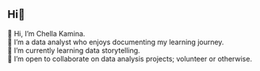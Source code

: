 ## Hi👋



👋 Hi, I’m Chella Kamina. <br>
👀 I’m a data analyst who enjoys documenting my learning journey.<br>
🌱 I’m currently learning data storytelling.<br>
👯 I’m open to collaborate on data analysis projects; volunteer or otherwise.

<!--
**rkchellah/rkchellah** is a ✨ _special_ ✨ repository because its `README.md` (this file) appears on your GitHub profile.

Here are some ideas to get you started:

- 🔭 I’m currently working on ...
- 🌱 I’m currently learning ...
- 👯 I’m looking to collaborate on ...
- 🤔 I’m looking for help with ...
- 💬 Ask me about ...
- 📫 How to reach me: ...
- 😄 Pronouns: ...
- ⚡ Fun fact: ...
-->
